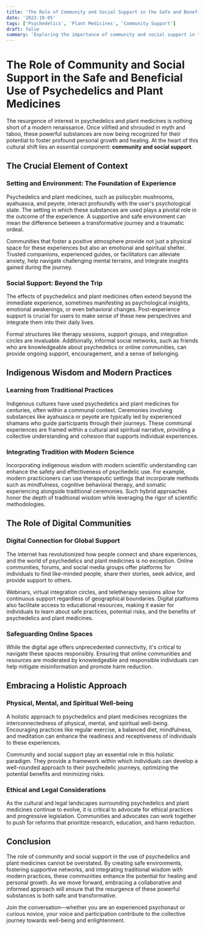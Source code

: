 ```yaml
---
title: 'The Role of Community and Social Support in the Safe and Beneficial Use of Psychedelics and Plant Medicines'
date: '2023-10-05'
tags: ['Psychedelics', 'Plant Medicines', 'Community Support']
draft: false
summary: 'Exploring the importance of community and social support in the safe and effective use of psychedelics and plant medicines for personal growth, healing, and beyond.'
---
```


# The Role of Community and Social Support in the Safe and Beneficial Use of Psychedelics and Plant Medicines

The resurgence of interest in psychedelics and plant medicines is nothing short of a modern renaissance. Once vilified and shrouded in myth and taboo, these powerful substances are now being recognized for their potential to foster profound personal growth and healing. At the heart of this cultural shift lies an essential component: **community and social support**. 

## The Crucial Element of Context

### Setting and Environment: The Foundation of Experience

Psychedelics and plant medicines, such as psilocybin mushrooms, ayahuasca, and peyote, interact profoundly with the user's psychological state. The setting in which these substances are used plays a pivotal role in the outcome of the experience. A supportive and safe environment can mean the difference between a transformative journey and a traumatic ordeal.

Communities that foster a positive atmosphere provide not just a physical space for these experiences but also an emotional and spiritual shelter. Trusted companions, experienced guides, or facilitators can alleviate anxiety, help navigate challenging mental terrains, and integrate insights gained during the journey.

### Social Support: Beyond the Trip

The effects of psychedelics and plant medicines often extend beyond the immediate experience, sometimes manifesting as psychological insights, emotional awakenings, or even behavioral changes. Post-experience support is crucial for users to make sense of these new perspectives and integrate them into their daily lives.

Formal structures like therapy sessions, support groups, and integration circles are invaluable. Additionally, informal social networks, such as friends who are knowledgeable about psychedelics or online communities, can provide ongoing support, encouragement, and a sense of belonging.

## Indigenous Wisdom and Modern Practices

### Learning from Traditional Practices

Indigenous cultures have used psychedelics and plant medicines for centuries, often within a communal context. Ceremonies involving substances like ayahuasca or peyote are typically led by experienced shamans who guide participants through their journeys. These communal experiences are framed within a cultural and spiritual narrative, providing a collective understanding and cohesion that supports individual experiences.

### Integrating Tradition with Modern Science

Incorporating indigenous wisdom with modern scientific understanding can enhance the safety and effectiveness of psychedelic use. For example, modern practicioners can use therapeutic settings that incorporate methods such as mindfulness, cognitive behavioral therapy, and somatic experiencing alongside traditional ceremonies. Such hybrid approaches honor the depth of traditional wisdom while leveraging the rigor of scientific methodologies.

## The Role of Digital Communities

### Digital Connection for Global Support

The internet has revolutionized how people connect and share experiences, and the world of psychedelics and plant medicines is no exception. Online communities, forums, and social media groups offer platforms for individuals to find like-minded people, share their stories, seek advice, and provide support to others.

Webinars, virtual integration circles, and teletherapy sessions allow for continuous support regardless of geographical boundaries. Digital platforms also facilitate access to educational resources, making it easier for individuals to learn about safe practices, potential risks, and the benefits of psychedelics and plant medicines.

### Safeguarding Online Spaces

While the digital age offers unprecedented connectivity, it's critical to navigate these spaces responsibly. Ensuring that online communities and resources are moderated by knowledgeable and responsible individuals can help mitigate misinformation and promote harm reduction.

## Embracing a Holistic Approach

### Physical, Mental, and Spiritual Well-being

A holistic approach to psychedelics and plant medicines recognizes the interconnectedness of physical, mental, and spiritual well-being. Encouraging practices like regular exercise, a balanced diet, mindfulness, and meditation can enhance the readiness and receptiveness of individuals to these experiences.

Community and social support play an essential role in this holistic paradigm. They provide a framework within which individuals can develop a well-rounded approach to their psychedelic journeys, optimizing the potential benefits and minimizing risks.

### Ethical and Legal Considerations

As the cultural and legal landscapes surrounding psychedelics and plant medicines continue to evolve, it is critical to advocate for ethical practices and progressive legislation. Communities and advocates can work together to push for reforms that prioritize research, education, and harm reduction.

## Conclusion

The role of community and social support in the use of psychedelics and plant medicines cannot be overstated. By creating safe environments, fostering supportive networks, and integrating traditional wisdom with modern practices, these communities enhance the potential for healing and personal growth. As we move forward, embracing a collaborative and informed approach will ensure that the resurgence of these powerful substances is both safe and transformative.

Join the conversation—whether you are an experienced psychonaut or curious novice, your voice and participation contribute to the collective journey towards well-being and enlightenment.
```
